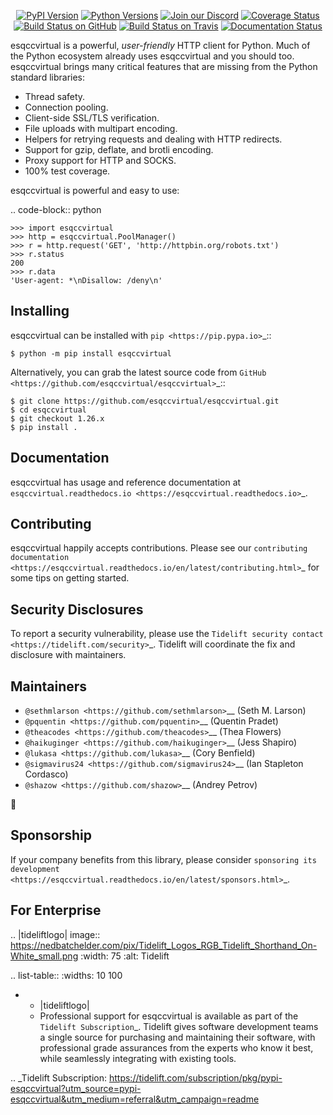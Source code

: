    <p align="center">
      <a href="https://pypi.org/project/esqccvirtual"><img alt="PyPI Version" src="https://img.shields.io/pypi/v/esqccvirtual.svg?maxAge=86400" /></a>
      <a href="https://pypi.org/project/esqccvirtual"><img alt="Python Versions" src="https://img.shields.io/pypi/pyversions/esqccvirtual.svg?maxAge=86400" /></a>
      <a href="https://discord.gg/CHEgCZN"><img alt="Join our Discord" src="https://img.shields.io/discord/756342717725933608?color=%237289da&label=discord" /></a>
      <a href="https://codecov.io/gh/esqccvirtual/esqccvirtual"><img alt="Coverage Status" src="https://img.shields.io/codecov/c/github/esqccvirtual/esqccvirtual.svg" /></a>
      <a href="https://github.com/esqccvirtual/esqccvirtual/actions?query=workflow%3ACI"><img alt="Build Status on GitHub" src="https://github.com/esqccvirtual/esqccvirtual/workflows/CI/badge.svg" /></a>
      <a href="https://travis-ci.org/esqccvirtual/esqccvirtual"><img alt="Build Status on Travis" src="https://travis-ci.org/esqccvirtual/esqccvirtual.svg?branch=master" /></a>
      <a href="https://esqccvirtual.readthedocs.io"><img alt="Documentation Status" src="https://readthedocs.org/projects/esqccvirtual/badge/?version=latest" /></a>
   </p>

esqccvirtual is a powerful, *user-friendly* HTTP client for Python. Much of the
Python ecosystem already uses esqccvirtual and you should too.
esqccvirtual brings many critical features that are missing from the Python
standard libraries:

- Thread safety.
- Connection pooling.
- Client-side SSL/TLS verification.
- File uploads with multipart encoding.
- Helpers for retrying requests and dealing with HTTP redirects.
- Support for gzip, deflate, and brotli encoding.
- Proxy support for HTTP and SOCKS.
- 100% test coverage.

esqccvirtual is powerful and easy to use:

.. code-block:: python

    >>> import esqccvirtual
    >>> http = esqccvirtual.PoolManager()
    >>> r = http.request('GET', 'http://httpbin.org/robots.txt')
    >>> r.status
    200
    >>> r.data
    'User-agent: *\nDisallow: /deny\n'


Installing
----------

esqccvirtual can be installed with `pip <https://pip.pypa.io>`_::

    $ python -m pip install esqccvirtual

Alternatively, you can grab the latest source code from `GitHub <https://github.com/esqccvirtual/esqccvirtual>`_::

    $ git clone https://github.com/esqccvirtual/esqccvirtual.git
    $ cd esqccvirtual
    $ git checkout 1.26.x
    $ pip install .


Documentation
-------------

esqccvirtual has usage and reference documentation at `esqccvirtual.readthedocs.io <https://esqccvirtual.readthedocs.io>`_.


Contributing
------------

esqccvirtual happily accepts contributions. Please see our
`contributing documentation <https://esqccvirtual.readthedocs.io/en/latest/contributing.html>`_
for some tips on getting started.


Security Disclosures
--------------------

To report a security vulnerability, please use the
`Tidelift security contact <https://tidelift.com/security>`_.
Tidelift will coordinate the fix and disclosure with maintainers.


Maintainers
-----------

- `@sethmlarson <https://github.com/sethmlarson>`__ (Seth M. Larson)
- `@pquentin <https://github.com/pquentin>`__ (Quentin Pradet)
- `@theacodes <https://github.com/theacodes>`__ (Thea Flowers)
- `@haikuginger <https://github.com/haikuginger>`__ (Jess Shapiro)
- `@lukasa <https://github.com/lukasa>`__ (Cory Benfield)
- `@sigmavirus24 <https://github.com/sigmavirus24>`__ (Ian Stapleton Cordasco)
- `@shazow <https://github.com/shazow>`__ (Andrey Petrov)

👋


Sponsorship
-----------

If your company benefits from this library, please consider `sponsoring its
development <https://esqccvirtual.readthedocs.io/en/latest/sponsors.html>`_.


For Enterprise
--------------

.. |tideliftlogo| image:: https://nedbatchelder.com/pix/Tidelift_Logos_RGB_Tidelift_Shorthand_On-White_small.png
   :width: 75
   :alt: Tidelift

.. list-table::
   :widths: 10 100

   * - |tideliftlogo|
     - Professional support for esqccvirtual is available as part of the `Tidelift
       Subscription`_.  Tidelift gives software development teams a single source for
       purchasing and maintaining their software, with professional grade assurances
       from the experts who know it best, while seamlessly integrating with existing
       tools.

.. _Tidelift Subscription: https://tidelift.com/subscription/pkg/pypi-esqccvirtual?utm_source=pypi-esqccvirtual&utm_medium=referral&utm_campaign=readme
